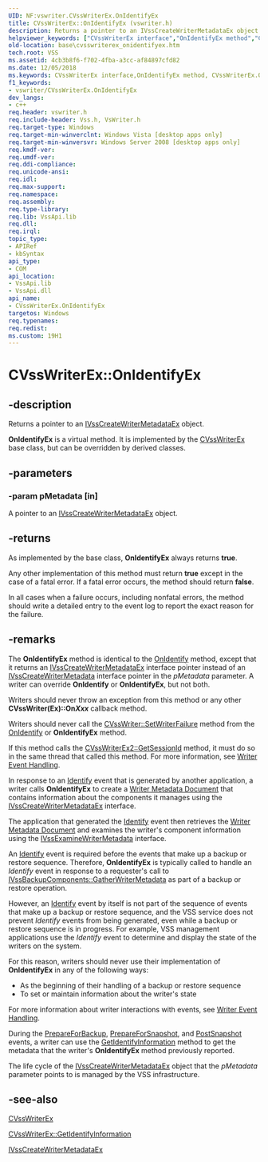 ```yaml
---
UID: NF:vswriter.CVssWriterEx.OnIdentifyEx
title: CVssWriterEx::OnIdentifyEx (vswriter.h)
description: Returns a pointer to an IVssCreateWriterMetadataEx object.helpviewer_keywords: ["CVssWriterEx interface","OnIdentifyEx method","CVssWriterEx.OnIdentifyEx","CVssWriterEx::OnIdentifyEx","OnIdentifyEx","OnIdentifyEx method","OnIdentifyEx method","CVssWriterEx interface","base.cvsswriterex_onidentifyex","vswriter/CVssWriterEx::OnIdentifyEx"]
old-location: base\cvsswriterex_onidentifyex.htm
tech.root: VSS
ms.assetid: 4cb3b8f6-f702-4fba-a3cc-af84897cfd82
ms.date: 12/05/2018
ms.keywords: CVssWriterEx interface,OnIdentifyEx method, CVssWriterEx.OnIdentifyEx, CVssWriterEx::OnIdentifyEx, OnIdentifyEx, OnIdentifyEx method, OnIdentifyEx method,CVssWriterEx interface, base.cvsswriterex_onidentifyex, vswriter/CVssWriterEx::OnIdentifyEx
f1_keywords:
- vswriter/CVssWriterEx.OnIdentifyEx
dev_langs:
- c++
req.header: vswriter.h
req.include-header: Vss.h, VsWriter.h
req.target-type: Windows
req.target-min-winverclnt: Windows Vista [desktop apps only]
req.target-min-winversvr: Windows Server 2008 [desktop apps only]
req.kmdf-ver: 
req.umdf-ver: 
req.ddi-compliance: 
req.unicode-ansi: 
req.idl: 
req.max-support: 
req.namespace: 
req.assembly: 
req.type-library: 
req.lib: VssApi.lib
req.dll: 
req.irql: 
topic_type:
- APIRef
- kbSyntax
api_type:
- COM
api_location:
- VssApi.lib
- VssApi.dll
api_name:
- CVssWriterEx.OnIdentifyEx
targetos: Windows
req.typenames: 
req.redist: 
ms.custom: 19H1
---
```


# CVssWriterEx::OnIdentifyEx


## -description


Returns a pointer to an 
<a href="https://docs.microsoft.com/windows/desktop/api/vswriter/nl-vswriter-ivsscreatewritermetadataex">IVssCreateWriterMetadataEx</a> object.

<b>OnIdentifyEx</b> is a virtual method. It is implemented by the 
<a href="https://docs.microsoft.com/windows/desktop/api/vswriter/nl-vswriter-cvsswriterex">CVssWriterEx</a> base class, but can be overridden by derived classes.


## -parameters




### -param pMetadata [in]

A pointer to an 
<a href="https://docs.microsoft.com/windows/desktop/api/vswriter/nl-vswriter-ivsscreatewritermetadataex">IVssCreateWriterMetadataEx</a> object.


## -returns



As implemented by the base class, 
<b>OnIdentifyEx</b> always returns <b>true</b>.

Any other implementation of this method must return <b>true</b> except in the case of a fatal error.
      If a fatal error occurs, the method should return <b>false</b>.

  In all cases when a failure occurs, including nonfatal errors, the method should write a detailed entry to the event log to report the exact reason for the failure.




## -remarks



The <b>OnIdentifyEx</b> method is identical to the <a href="https://docs.microsoft.com/windows/desktop/api/vswriter/nf-vswriter-cvsswriter-onidentify">OnIdentify</a> method, except that it returns an <a href="https://docs.microsoft.com/windows/desktop/api/vswriter/nl-vswriter-ivsscreatewritermetadataex">IVssCreateWriterMetadataEx</a> interface pointer instead of an <a href="https://docs.microsoft.com/windows/desktop/api/vswriter/nl-vswriter-ivsscreatewritermetadata">IVssCreateWriterMetadata</a> interface pointer in the <i>pMetadata</i> parameter. A writer can override <b>OnIdentify</b> or <b>OnIdentifyEx</b>, but not both.

Writers should never throw an exception from this method or any other <b>CVssWriter(Ex)::On<i>Xxx</i></b> callback method.

Writers should never call the <a href="https://docs.microsoft.com/windows/desktop/api/vswriter/nf-vswriter-cvsswriter-setwriterfailure">CVssWriter::SetWriterFailure</a> method from the <a href="https://docs.microsoft.com/windows/desktop/api/vswriter/nf-vswriter-cvsswriter-onidentify">OnIdentify</a> or <b>OnIdentifyEx</b> method.

If this method calls the <a href="https://docs.microsoft.com/windows/desktop/api/vswriter/nf-vswriter-cvsswriterex2-getsessionid">CVssWriterEx2::GetSessionId</a> method, it must do so in  the same thread that called this method. For more information, see 
<a href="https://docs.microsoft.com/windows/desktop/VSS/writers">Writer Event Handling</a>.

In response to an <a href="https://docs.microsoft.com/windows/desktop/VSS/vssgloss-i">Identify</a> event that is generated by another application, a writer calls <b>OnIdentifyEx</b> to create a <a href="https://docs.microsoft.com/windows/desktop/VSS/vssgloss-w">Writer Metadata Document</a> that contains information about the components it manages using the 
<a href="https://docs.microsoft.com/windows/desktop/api/vswriter/nl-vswriter-ivsscreatewritermetadata">IVssCreateWriterMetadataEx</a> interface.

The application that generated the <a href="https://docs.microsoft.com/windows/desktop/VSS/vssgloss-i">Identify</a> event then retrieves the <a href="https://docs.microsoft.com/windows/desktop/VSS/vssgloss-w">Writer Metadata Document</a> and examines the writer's component information using the 
<a href="https://docs.microsoft.com/windows/desktop/api/vsbackup/nl-vsbackup-ivssexaminewritermetadata">IVssExamineWriterMetadata</a> interface.

An <a href="https://docs.microsoft.com/windows/desktop/VSS/vssgloss-i">Identify</a> event is required before the events that make up a backup or restore sequence. Therefore, <b>OnIdentifyEx</b> is typically called to handle an <i>Identify</i> event in response to a requester's call to 
<a href="https://docs.microsoft.com/windows/desktop/api/vsbackup/nf-vsbackup-ivssbackupcomponents-gatherwritermetadata">IVssBackupComponents::GatherWriterMetadata</a> as part of a backup or restore operation.

However, an <a href="https://docs.microsoft.com/windows/desktop/VSS/vssgloss-i">Identify</a> event by itself is not part of the sequence of events that make up a backup or restore sequence, and the VSS service does not prevent <i>Identify</i> events from being generated, even while a backup or restore sequence is in progress. For example, VSS management applications use the <i>Identify</i> event to determine and display the state of the writers on the system.

For this reason, writers should never use their implementation of <b>OnIdentifyEx</b> in any of the following ways:

<ul>
<li>As the beginning of their handling of a backup or restore sequence</li>
<li>To set or maintain information about the writer's state</li>
</ul>
For more information about writer interactions with events, see 
<a href="https://docs.microsoft.com/windows/desktop/VSS/writers">Writer Event Handling</a>.

 During the <a href="https://docs.microsoft.com/windows/desktop/api/vsbackup/nf-vsbackup-ivssbackupcomponents-prepareforbackup">PrepareForBackup</a>, <a href="https://docs.microsoft.com/windows/desktop/VSS/vssgloss-p">PrepareForSnapshot</a>, and <a href="https://docs.microsoft.com/windows/desktop/VSS/vssgloss-p">PostSnapshot</a> events, a writer can use the <a href="https://docs.microsoft.com/windows/desktop/api/vswriter/nf-vswriter-cvsswriterex-getidentifyinformation">GetIdentifyInformation</a> method to get the metadata that the writer's <b>OnIdentifyEx</b> method previously reported.

The life cycle of the 
<a href="https://docs.microsoft.com/windows/desktop/api/vswriter/nl-vswriter-ivsscreatewritermetadataex">IVssCreateWriterMetadataEx</a> object that the <i>pMetadata</i> parameter points to is managed by the VSS infrastructure.




## -see-also




<a href="https://docs.microsoft.com/windows/desktop/api/vswriter/nl-vswriter-cvsswriterex">CVssWriterEx</a>



<a href="https://docs.microsoft.com/windows/desktop/api/vswriter/nf-vswriter-cvsswriterex-getidentifyinformation">CVssWriterEx::GetIdentifyInformation</a>



<a href="https://docs.microsoft.com/windows/desktop/api/vswriter/nl-vswriter-ivsscreatewritermetadataex">IVssCreateWriterMetadataEx</a>
 

 

